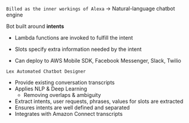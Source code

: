 `Billed as the inner workings of Alexa` → Natural-language chatbot engine

Bot built around **intents**
- Lambda functions are invoked to fulfill the intent
- Slots specify extra information needed by the intent

- Can deploy to AWS Mobile SDK, Facebook Messenger, Slack, Twilio

`Lex Automated Chatbot Designer`
- Provide existing conversation transcripts
- Applies NLP & Deep Learning
	- Removing overlaps & ambiguity
- Extract intents, user requests, phrases, values for slots are extracted
- Ensures intents are well defined and separated
- Integrates with Amazon Connect transcripts